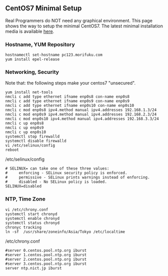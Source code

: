 ## CentOS7 Minimal Setup
Real Programmers do NOT need any graphical environment.
This page shows the way to setup the minimal CentOS7.
The latest minimal installation media is available 
[here](http://isoredirect.centos.org/centos/7/isos/x86_64/CentOS-7-x86_64-Minimal-1810.iso).

### Hostname, YUM Repository
```
hostnamectl set-hostname pc123.morifuku.com
yum install epel-release
```
### Networking, Security

Note that: the following steps make your centos7 "unsecured".
```
yum install net-tools
nmcli c add type ethernet ifname enp0s8 con-name enp0s8
nmcli c add type ethernet ifname enp0s9 con-name enp0s9
nmcli c add type ethernet ifname enp0s10 con-name enp0s10
nmcli c mod enp0s8 ipv4.method manual ipv4.addresses 192.168.1.3/24
nmcli c mod enp0s9 ipv4.method manual ipv4.addresses 192.168.2.3/24
nmcli c mod enp0s10 ipv4.method manual ipv4.addresses 192.168.3.3/24
nmcli c up enp0s8
nmcli c up enp0s9
nmcli c up enp0s10
systemctl stop firewalld
systemctl disable firewalld
vi /etc/selinux/config
reboot
```
/etc/selinux/config
```
# SELINUX= can take one of these three values:
#     enforcing - SELinux security policy is enforced.
#     permissive - SELinux prints warnings instead of enforcing.
#     disabled - No SELinux policy is loaded.
SELINUX=disabled
```

### NTP, Time Zone
```
vi /etc/chrony.conf
systemctl start chronyd
systemctl enable chronyd
systemctl status chronyd
chronyc tracking
ln -sf  /usr/share/zoneinfo/Asia/Tokyo /etc/localtime
```
/etc/chrony.conf
```
#server 0.centos.pool.ntp.org iburst
#server 1.centos.pool.ntp.org iburst
#server 2.centos.pool.ntp.org iburst
#server 3.centos.pool.ntp.org iburst
server ntp.nict.jp iburst
```
